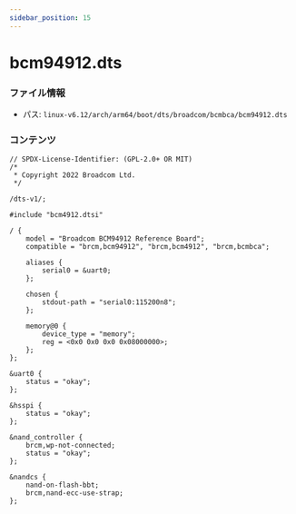 ```yaml
---
sidebar_position: 15
---
```

# bcm94912.dts

### ファイル情報

- パス: `linux-v6.12/arch/arm64/boot/dts/broadcom/bcmbca/bcm94912.dts`

### コンテンツ

```dts
// SPDX-License-Identifier: (GPL-2.0+ OR MIT)
/*
 * Copyright 2022 Broadcom Ltd.
 */

/dts-v1/;

#include "bcm4912.dtsi"

/ {
	model = "Broadcom BCM94912 Reference Board";
	compatible = "brcm,bcm94912", "brcm,bcm4912", "brcm,bcmbca";

	aliases {
		serial0 = &uart0;
	};

	chosen {
		stdout-path = "serial0:115200n8";
	};

	memory@0 {
		device_type = "memory";
		reg = <0x0 0x0 0x0 0x08000000>;
	};
};

&uart0 {
	status = "okay";
};

&hsspi {
	status = "okay";
};

&nand_controller {
	brcm,wp-not-connected;
	status = "okay";
};

&nandcs {
	nand-on-flash-bbt;
	brcm,nand-ecc-use-strap;
};

```
